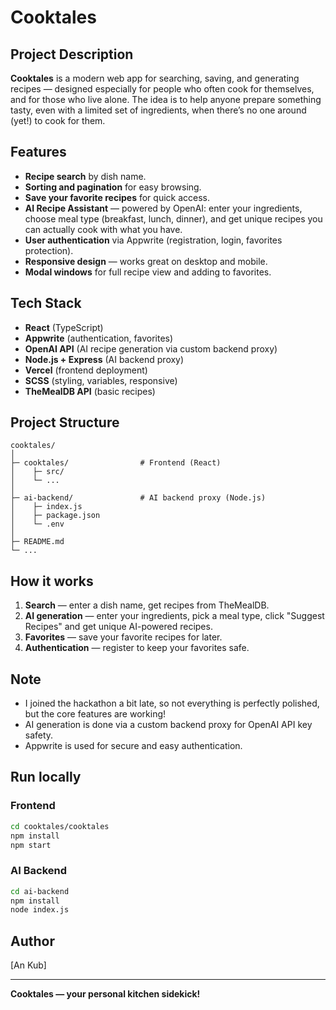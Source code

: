 # Cooktales

## Project Description

**Cooktales** is a modern web app for searching, saving, and generating recipes — designed especially for people who often cook for themselves, and for those who live alone. The idea is to help anyone prepare something tasty, even with a limited set of ingredients, when there’s no one around (yet!) to cook for them.

## Features

- **Recipe search** by dish name.
- **Sorting and pagination** for easy browsing.
- **Save your favorite recipes** for quick access.
- **AI Recipe Assistant** — powered by OpenAI: enter your ingredients, choose meal type (breakfast, lunch, dinner), and get unique recipes you can actually cook with what you have.
- **User authentication** via Appwrite (registration, login, favorites protection).
- **Responsive design** — works great on desktop and mobile.
- **Modal windows** for full recipe view and adding to favorites.

## Tech Stack

- **React** (TypeScript)
- **Appwrite** (authentication, favorites)
- **OpenAI API** (AI recipe generation via custom backend proxy)
- **Node.js + Express** (AI backend proxy)
- **Vercel** (frontend deployment)
- **SCSS** (styling, variables, responsive)
- **TheMealDB API** (basic recipes)

## Project Structure

```
cooktales/
│
├─ cooktales/                # Frontend (React)
│    ├─ src/
│    └─ ...
│
├─ ai-backend/               # AI backend proxy (Node.js)
│    ├─ index.js
│    ├─ package.json
│    └─ .env
│
├─ README.md
└─ ...
```

## How it works

1. **Search** — enter a dish name, get recipes from TheMealDB.
2. **AI generation** — enter your ingredients, pick a meal type, click "Suggest Recipes" and get unique AI-powered recipes.
3. **Favorites** — save your favorite recipes for later.
4. **Authentication** — register to keep your favorites safe.

## Note

- I joined the hackathon a bit late, so not everything is perfectly polished, but the core features are working!
- AI generation is done via a custom backend proxy for OpenAI API key safety.
- Appwrite is used for secure and easy authentication.

## Run locally

### Frontend

```sh
cd cooktales/cooktales
npm install
npm start
```

### AI Backend

```sh
cd ai-backend
npm install
node index.js
```

## Author

[An Kub]

---

**Cooktales — your personal kitchen sidekick!**
